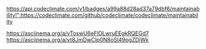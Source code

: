 https://api.codeclimate.com/v1/badges/a99a88d28ad37a79dbf6/maintainability!":https://codeclimate.com/github/codeclimate/codeclimate/maintainability

https://asciinema.org/a/vToswU6eFlOLwruEEgkRQEGd7
https://asciinema.org/a/vt8JmDwClp0N8oSl49pgZDiWk
